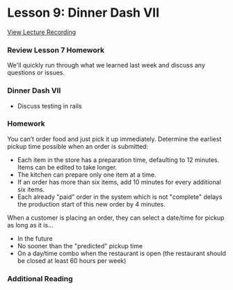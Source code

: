 # Lesson 9: Dinner Dash VII

[View Lecture Recording](#)

### Review Lesson 7 Homework

We'll quickly run through what we learned last week and discuss any questions or issues.

### Dinner Dash VII

- Discuss testing in rails

### Homework

You can’t order food and just pick it up immediately. Determine the earliest pickup time possible when an order is submitted:

- Each item in the store has a preparation time, defaulting to 12 minutes. Items can be edited to take longer.
- The kitchen can prepare only one item at a time.
- If an order has more than six items, add 10 minutes for every additional six items.
- Each already "paid" order in the system which is not "complete" delays the production start of this new order by 4 minutes.

When a customer is placing an order, they can select a date/time for pickup as long as it is...

- In the future
- No sooner than the "predicted" pickup time
- On a day/time combo when the restaurant is open (the restaurant should be closed at least 60 hours per week)

### Additional Reading
